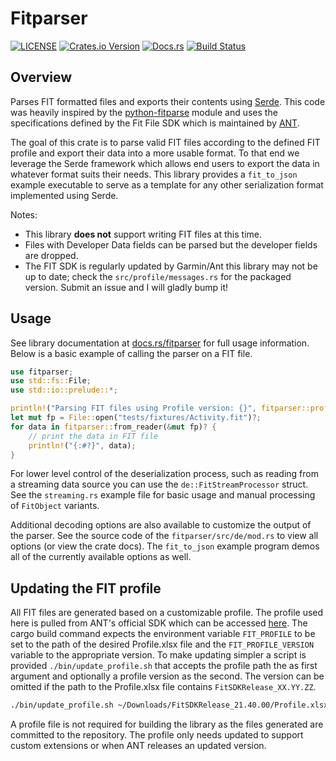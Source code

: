 # Fitparser
[![LICENSE](https://img.shields.io/badge/license-MIT-blue.svg)](LICENSE)
[![Crates.io Version](https://img.shields.io/crates/v/fitparser.svg)](https://crates.io/crates/fitparser)
[![Docs.rs](https://docs.rs/fitparser/badge.svg)](https://docs.rs/fitparser)
[![Build Status](https://travis-ci.org/stadelmanma/fitparse-rs.svg?branch=master)](https://travis-ci.org/stadelmanma/fitparse-rs)


## Overview

Parses FIT formatted files and exports their contents using
[Serde](https://github.com/serde-rs/serde). This code was heavily
inspired by the
[python-fitparse](https://github.com/dtcooper/python-fitparse) module
and uses the specifications defined by the Fit File SDK which is
maintained by [ANT](https://www.thisisant.com).

The goal of this crate is to parse valid FIT files according to the
defined FIT profile and export their data into a more usable format. To that
end we leverage the Serde framework which allows end users to export the
data in whatever format suits their needs. This library provides a
`fit_to_json` example executable to serve as a template for any
other serialization format implemented using Serde.

Notes:
 * This library **does not** support writing FIT files at this time.
 * Files with Developer Data fields can be parsed but the developer
   fields are dropped.
 * The FIT SDK is regularly updated by Garmin/Ant this library may not
   be up to date; check the `src/profile/messages.rs` for the packaged version.
   Submit an issue and I will gladly bump it!

## Usage

See library documentation at [docs.rs/fitparser](https://docs.rs/fitparser)
for full usage information. Below is a basic example of calling the parser
on a FIT file.
```rust
use fitparser;
use std::fs::File;
use std::io::prelude::*;

println!("Parsing FIT files using Profile version: {}", fitparser::profile::VERSION);
let mut fp = File::open("tests/fixtures/Activity.fit")?;
for data in fitparser::from_reader(&mut fp)? {
    // print the data in FIT file
    println!("{:#?}", data);
}
```

For lower level control of the deserialization process, such as reading from
a streaming data source you can use the `de::FitStreamProcessor` struct. See
the `streaming.rs` example file for basic usage and manual processing of
`FitObject` variants.

Additional decoding options are also available to customize the output of the
parser. See the source code of the `fitparser/src/de/mod.rs` to view all options
(or view the crate docs). The `fit_to_json` example program demos all of the
currently available options as well.


## Updating the FIT profile

All FIT files are generated based on a customizable profile. The profile
used here is pulled from ANT's official SDK which can be accessed
[here](https://developer.garmin.com/fit/download/). The
cargo build command expects the environment variable `FIT_PROFILE` to be set to the
path of the desired Profile.xlsx file and the `FIT_PROFILE_VERSION` variable to
the appropriate version. To make updating simpler a script is provided
`./bin/update_profile.sh` that accepts the profile path the as first argument
and optionally a profile version as the second. The version can be omitted
if the path to the Profile.xlsx file contains `FitSDKRelease_XX.YY.ZZ`.

```sh
./bin/update_profile.sh ~/Downloads/FitSDKRelease_21.40.00/Profile.xlsx
```

A profile file is not required for building the library as the files
generated are committed to the repository. The profile only needs
updated to support custom extensions or when ANT releases an updated
version.
